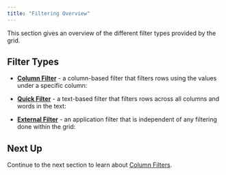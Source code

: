 ```yaml
---
title: "Filtering Overview"
---
```


This section gives an overview of the different filter types provided by the grid.

## Filter Types

- **[Column Filter](/filtering/)** - a column-based filter that filters rows using the values under a specific column:

<image-caption src="filtering-overview/resources/column-filters.png" alt="Text Filter" width="50rem" constrained="true"></image-caption>

- **[Quick Filter](/filter-quick/)** - a text-based filter that filters rows across all columns and words in the text:

<image-caption src="filtering-overview/resources/quick-filter.png" alt="Text Filter" width="50rem" constrained="true"></image-caption>

- **[External Filter](/filter-external/)** - an application filter that is independent of any filtering done within the grid:

<image-caption src="filtering-overview/resources/external-filter.png" alt="Text Filter" width="50rem" constrained="true"></image-caption>

## Next Up

Continue to the next section to learn about [Column Filters](/filtering/).